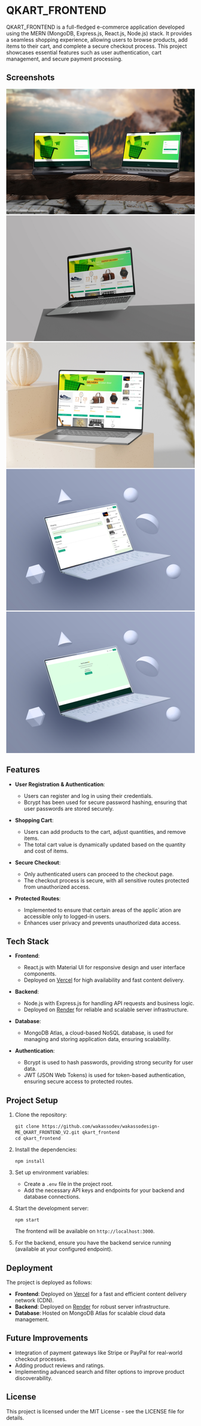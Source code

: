# QKART_FRONTEND

QKART_FRONTEND is a full-fledged e-commerce application developed using the MERN (MongoDB, Express.js, React.js, Node.js) stack. It provides a seamless shopping experience, allowing users to browse products, add items to their cart, and complete a secure checkout process. This project showcases essential features such as user authentication, cart management, and secure payment processing.

## Screenshots
![QKART_FRONTEND Screenshot](./src/assets/screentshot/signup:login.jpg)
![QKART_FRONTEND Screenshot](./src/assets/screentshot/product.jpg)
![QKART_FRONTEND Screenshot](./src/assets/screentshot/cart.jpg)
![QKART_FRONTEND Screenshot](./src/assets/screentshot/checkout-1.jpg)
![QKART_FRONTEND Screenshot](./src/assets/screentshot/checkout-2.jpg)


## Features

- **User Registration & Authentication**: 
  - Users can register and log in using their credentials.
  - Bcrypt has been used for secure password hashing, ensuring that user passwords are stored securely.

- **Shopping Cart**: 
  - Users can add products to the cart, adjust quantities, and remove items.
  - The total cart value is dynamically updated based on the quantity and cost of items.

- **Secure Checkout**: 
  - Only authenticated users can proceed to the checkout page.
  - The checkout process is secure, with all sensitive routes protected from unauthorized access.

- **Protected Routes**: 
  - Implemented to ensure that certain areas of the applic`ation are accessible only to logged-in users.
  - Enhances user privacy and prevents unauthorized data access.

## Tech Stack

- **Frontend**: 
  - React.js with Material UI for responsive design and user interface components.
  - Deployed on [Vercel](https://www.vercel.com/) for high availability and fast content delivery.

- **Backend**: 
  - Node.js with Express.js for handling API requests and business logic.
  - Deployed on [Render](https://render.com/) for reliable and scalable server infrastructure.

- **Database**: 
  - MongoDB Atlas, a cloud-based NoSQL database, is used for managing and storing application data, ensuring scalability.

- **Authentication**: 
  - Bcrypt is used to hash passwords, providing strong security for user data.
  - JWT (JSON Web Tokens) is used for token-based authentication, ensuring secure access to protected routes.

## Project Setup

1. Clone the repository:
   ```
   git clone https://github.com/wakassodev/wakassodesign-ME_QKART_FRONTEND_V2.git qkart_frontend
   cd qkart_frontend
   ```

2. Install the dependencies:
   ```
   npm install
   ```

3. Set up environment variables:
   - Create a `.env` file in the project root.
   - Add the necessary API keys and endpoints for your backend and database connections.

4. Start the development server:
   ```
   npm start
   ```

   The frontend will be available on `http://localhost:3000`.

5. For the backend, ensure you have the backend service running (available at your configured endpoint).

## Deployment

The project is deployed as follows:
- **Frontend**: Deployed on [Vercel](https://www.vercel.com/) for a fast and efficient content delivery network (CDN).
- **Backend**: Deployed on [Render](https://render.com/) for robust server infrastructure.
- **Database**: Hosted on MongoDB Atlas for scalable cloud data management.

## Future Improvements

- Integration of payment gateways like Stripe or PayPal for real-world checkout processes.
- Adding product reviews and ratings.
- Implementing advanced search and filter options to improve product discoverability.
  
## License

This project is licensed under the MIT License - see the LICENSE file for details.
